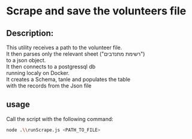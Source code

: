 # Scrape and save the volunteers file

## Description:
This utility receives a path to the volunteer file.  
It then parses only the relevant sheet ("רשימת מתנדבים")  
to a json object.  
It then connects to a postgressql db  
running localy on Docker.  
It creates a Schema, tanle and populates the table  
with the records from the Json file

## usage

Call the script with the following command:
```bash
node .\\runScrape.js <PATH_TO_FILE>
```